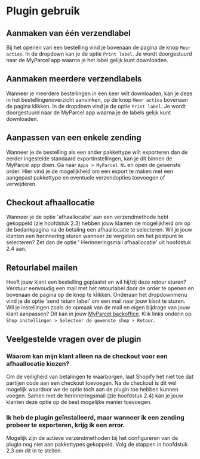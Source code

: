 # Plugin gebruik

## Aanmaken van één verzendlabel

Bij het openen van een bestelling vind je bovenaan de pagina de
knop `Meer acties`. In de dropdown kan je de optie `Print label`. Je wordt
doorgestuurd naar de MyParcel app waarna je het label gelijk kunt downloaden.

## Aanmaken meerdere verzendlabels

Wanneer je meerdere bestellingen in één keer wilt downloaden, kan je deze in het
bestellingenoverzicht aanvinken, op de knop `Meer acties` bovenaan de pagina
klikken. In de dropdown vind je de optie `Print label`. Je wordt doorgestuurd
naar de MyParcel app waarna je de labels gelijk kunt downloaden.

## Aanpassen van een enkele zending

Wanneer je de bestelling als een ander pakkettype wilt exporteren dan de eerder
ingestelde standaard exportinstellingen, kan je dit binnen de MyParcel app doen.
Ga naar `Apps > MyParcel NL` en open de gewenste order. Hier vind je de
mogelijkheid om een export te maken met een aangepast pakkettype en eventuele
verzendopties toevoegen of verwijderen.

<MPImg src="/documentation/shopify/shopify-change-shipment.svg" alt="Shopify api settings" />

## Checkout afhaallocatie

Wanneer je de optie 'afhaallocatie' aan een verzendmethode hebt gekoppeld (zie
hoofdstuk 2.3) hebben jouw klanten de mogelijkheid om op de bedankpagina na de
betaling een afhaallocatie te selecteren. Wil je jouw klanten een herinnering
sturen wanneer ze vergeten om het postpunt te selecteren? Zet dan de optie '
Herinneringsmail afhaallocatie' uit hoofdstuk 2.4 aan.

<MPImg src="/documentation/shopify/shopify-checkout-pickup.svg" alt="Shopify checkout pickup" />

## Retourlabel mailen

Heeft jouw klant een bestelling geplaatst en wil hij/zij deze retour sturen?
Verstuur eenvoudig een mail met het retourlabel door de order te openen en
bovenaan de pagina op de knop te klikken. Onderaan het dropdownmenu vind je de
optie 'send return label' om een mail naar jouw klant te sturen. Wil je
instellingen zoals de opmaak van de mail en eigen bijdrage van jouw klant
aanpassen? Dit kan in jouw [MyParcel backoffice]. Klik links onderin
op `Shop instellingen > Selecteer de gewenste shop > Retour`.

## Veelgestelde vragen over de plugin

### Waarom kan mijn klant alleen na de checkout voor een afhaallocatie kiezen?

Om de veiligheid van betalingen te waarborgen, laat Shopify het niet toe dat
partijen code aan een checkout toevoegen. Na de checkout is dit wél mogelijk
waardoor we de optie toch aan de plugin toe hebben kunnen voegen. Samen met de
herinneringsmail (zie hoofdstuk 2.4) kan je jouw klanten deze optie op de best
mogelijke manier toevoegen.

### Ik heb de plugin geïnstalleerd, maar wanneer ik een zending probeer te exporteren, krijg ik een error.

Mogelijk zijn de actieve verzendmethoden bij het configureren van de plugin nog
niet aan pakkettypes gekoppeld. Volg de stappen in hoofdstuk 2.3 om dit in te
stellen.

[MyParcel backoffice]: https://backoffice.myparcel.nl/
